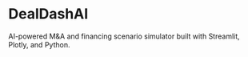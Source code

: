 # DealDashAI
AI-powered M&amp;A and financing scenario simulator built with Streamlit, Plotly, and Python.
